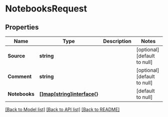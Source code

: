 # NotebooksRequest

## Properties
Name | Type | Description | Notes
------------ | ------------- | ------------- | -------------
**Source** | **string** |  | [optional] [default to null]
**Comment** | **string** |  | [optional] [default to null]
**Notebooks** | [**[]map[string]interface{}**](map.md) |  | [default to null]

[[Back to Model list]](../README.md#documentation-for-models) [[Back to API list]](../README.md#documentation-for-api-endpoints) [[Back to README]](../README.md)

